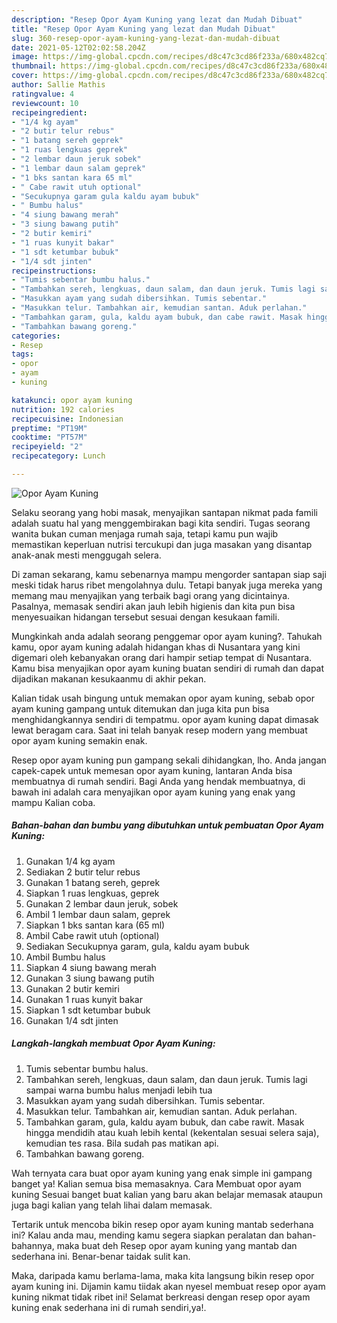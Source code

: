 ```yaml
---
description: "Resep Opor Ayam Kuning yang lezat dan Mudah Dibuat"
title: "Resep Opor Ayam Kuning yang lezat dan Mudah Dibuat"
slug: 360-resep-opor-ayam-kuning-yang-lezat-dan-mudah-dibuat
date: 2021-05-12T02:02:58.204Z
image: https://img-global.cpcdn.com/recipes/d8c47c3cd86f233a/680x482cq70/opor-ayam-kuning-foto-resep-utama.jpg
thumbnail: https://img-global.cpcdn.com/recipes/d8c47c3cd86f233a/680x482cq70/opor-ayam-kuning-foto-resep-utama.jpg
cover: https://img-global.cpcdn.com/recipes/d8c47c3cd86f233a/680x482cq70/opor-ayam-kuning-foto-resep-utama.jpg
author: Sallie Mathis
ratingvalue: 4
reviewcount: 10
recipeingredient:
- "1/4 kg ayam"
- "2 butir telur rebus"
- "1 batang sereh geprek"
- "1 ruas lengkuas geprek"
- "2 lembar daun jeruk sobek"
- "1 lembar daun salam geprek"
- "1 bks santan kara 65 ml"
- " Cabe rawit utuh optional"
- "Secukupnya garam gula kaldu ayam bubuk"
- " Bumbu halus"
- "4 siung bawang merah"
- "3 siung bawang putih"
- "2 butir kemiri"
- "1 ruas kunyit bakar"
- "1 sdt ketumbar bubuk"
- "1/4 sdt jinten"
recipeinstructions:
- "Tumis sebentar bumbu halus."
- "Tambahkan sereh, lengkuas, daun salam, dan daun jeruk. Tumis lagi sampai warna bumbu halus menjadi lebih tua"
- "Masukkan ayam yang sudah dibersihkan. Tumis sebentar."
- "Masukkan telur. Tambahkan air, kemudian santan. Aduk perlahan."
- "Tambahkan garam, gula, kaldu ayam bubuk, dan cabe rawit. Masak hingga mendidih atau kuah lebih kental (kekentalan sesuai selera saja), kemudian tes rasa. Bila sudah pas matikan api."
- "Tambahkan bawang goreng."
categories:
- Resep
tags:
- opor
- ayam
- kuning

katakunci: opor ayam kuning 
nutrition: 192 calories
recipecuisine: Indonesian
preptime: "PT19M"
cooktime: "PT57M"
recipeyield: "2"
recipecategory: Lunch

---
```



![Opor Ayam Kuning](https://img-global.cpcdn.com/recipes/d8c47c3cd86f233a/680x482cq70/opor-ayam-kuning-foto-resep-utama.jpg)

Selaku seorang yang hobi masak, menyajikan santapan nikmat pada famili adalah suatu hal yang menggembirakan bagi kita sendiri. Tugas seorang  wanita bukan cuman menjaga rumah saja, tetapi kamu pun wajib memastikan keperluan nutrisi tercukupi dan juga masakan yang disantap anak-anak mesti menggugah selera.

Di zaman  sekarang, kamu sebenarnya mampu mengorder santapan siap saji meski tidak harus ribet mengolahnya dulu. Tetapi banyak juga mereka yang memang mau menyajikan yang terbaik bagi orang yang dicintainya. Pasalnya, memasak sendiri akan jauh lebih higienis dan kita pun bisa menyesuaikan hidangan tersebut sesuai dengan kesukaan famili. 



Mungkinkah anda adalah seorang penggemar opor ayam kuning?. Tahukah kamu, opor ayam kuning adalah hidangan khas di Nusantara yang kini digemari oleh kebanyakan orang dari hampir setiap tempat di Nusantara. Kamu bisa menyajikan opor ayam kuning buatan sendiri di rumah dan dapat dijadikan makanan kesukaanmu di akhir pekan.

Kalian tidak usah bingung untuk memakan opor ayam kuning, sebab opor ayam kuning gampang untuk ditemukan dan juga kita pun bisa menghidangkannya sendiri di tempatmu. opor ayam kuning dapat dimasak lewat beragam cara. Saat ini telah banyak resep modern yang membuat opor ayam kuning semakin enak.

Resep opor ayam kuning pun gampang sekali dihidangkan, lho. Anda jangan capek-capek untuk memesan opor ayam kuning, lantaran Anda bisa membuatnya di rumah sendiri. Bagi Anda yang hendak membuatnya, di bawah ini adalah cara menyajikan opor ayam kuning yang enak yang mampu Kalian coba.

<!--inarticleads1-->

##### Bahan-bahan dan bumbu yang dibutuhkan untuk pembuatan Opor Ayam Kuning:

1. Gunakan 1/4 kg ayam
1. Sediakan 2 butir telur rebus
1. Gunakan 1 batang sereh, geprek
1. Siapkan 1 ruas lengkuas, geprek
1. Gunakan 2 lembar daun jeruk, sobek
1. Ambil 1 lembar daun salam, geprek
1. Siapkan 1 bks santan kara (65 ml)
1. Ambil  Cabe rawit utuh (optional)
1. Sediakan Secukupnya garam, gula, kaldu ayam bubuk
1. Ambil  Bumbu halus
1. Siapkan 4 siung bawang merah
1. Gunakan 3 siung bawang putih
1. Gunakan 2 butir kemiri
1. Gunakan 1 ruas kunyit bakar
1. Siapkan 1 sdt ketumbar bubuk
1. Gunakan 1/4 sdt jinten




<!--inarticleads2-->

##### Langkah-langkah membuat Opor Ayam Kuning:

1. Tumis sebentar bumbu halus.
1. Tambahkan sereh, lengkuas, daun salam, dan daun jeruk. Tumis lagi sampai warna bumbu halus menjadi lebih tua
1. Masukkan ayam yang sudah dibersihkan. Tumis sebentar.
1. Masukkan telur. Tambahkan air, kemudian santan. Aduk perlahan.
1. Tambahkan garam, gula, kaldu ayam bubuk, dan cabe rawit. Masak hingga mendidih atau kuah lebih kental (kekentalan sesuai selera saja), kemudian tes rasa. Bila sudah pas matikan api.
1. Tambahkan bawang goreng.




Wah ternyata cara buat opor ayam kuning yang enak simple ini gampang banget ya! Kalian semua bisa memasaknya. Cara Membuat opor ayam kuning Sesuai banget buat kalian yang baru akan belajar memasak ataupun juga bagi kalian yang telah lihai dalam memasak.

Tertarik untuk mencoba bikin resep opor ayam kuning mantab sederhana ini? Kalau anda mau, mending kamu segera siapkan peralatan dan bahan-bahannya, maka buat deh Resep opor ayam kuning yang mantab dan sederhana ini. Benar-benar taidak sulit kan. 

Maka, daripada kamu berlama-lama, maka kita langsung bikin resep opor ayam kuning ini. Dijamin kamu tiidak akan nyesel membuat resep opor ayam kuning nikmat tidak ribet ini! Selamat berkreasi dengan resep opor ayam kuning enak sederhana ini di rumah sendiri,ya!.

